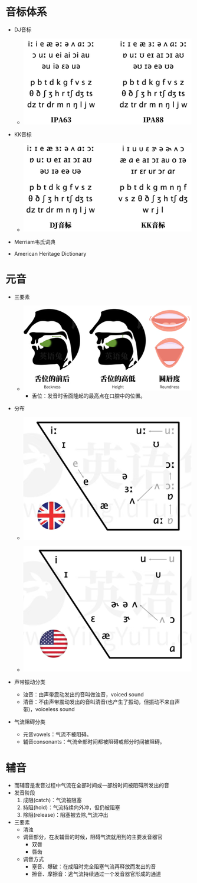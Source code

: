 # 音标体系

- DJ音标
  - ![image-20220904201935923](Pronunciation.assets/image-20220904201935923.png)
- KK音标
  - ![image-20220904202033410](Pronunciation.assets/image-20220904202033410.png)

- Merriam韦氏词典
- American Heritage Dictionary

# 元音

- 三要素

  - ![image-20220904202610264](Pronunciation.assets/image-20220904202610264.png)
    - 舌位：发音时舌面隆起的最高点在口腔中的位置。

- 分布

  - ![image-20220904205720862](Pronunciation.assets/image-20220904205720862.png)

  - ![image-20220904205738638](Pronunciation.assets/image-20220904205738638.png)

- 声带振动分类
  - 浊音：由声带震动发出的音叫做浊音，voiced sound
  - 清音：不由声带震动发出的音叫清音(也产生了振动，但振动不来自声带)，voiceless sound

- 气流阻碍分类
  - 元音vowels：气流不被阻碍。
  - 辅音consonants：气流全部时间都被阻碍或部分时间被阻碍。

# 辅音

- 而辅音是发音过程中气流在全部时间或一部纷时间被阻碍所发出的音
- 发音阶段
  1. 成阻(catch)：气流被阻塞
  2. 持阻(hold)：气流持续向外冲，但仍被阻塞
  3. 除阻(release)：阻塞被去除,气流冲出
- 三要素
  - 清浊
  - 调音部分，在发辅音的时候，阻碍气流就用到的主要发音器官
    - 双唇
    - 唇齿
  - 调音方式
    - 塞音、爆破：在成阻时完全阻塞气流再释放而发出的音
    - 擦音、摩擦音：逃气流持续通过一个发音器官形成的通道


